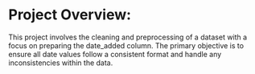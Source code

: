 # Project Overview:
This project involves the cleaning and preprocessing of a dataset with a focus on preparing the date_added column. The primary objective is to ensure all date values follow a consistent format and handle any inconsistencies within the data.
